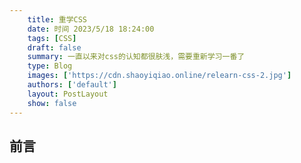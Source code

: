 ```yaml
---
    title: 重学CSS
    date: 时间 2023/5/18 18:24:00
    tags: [CSS]
    draft: false
    summary: 一直以来对css的认知都很肤浅，需要重新学习一番了
    type: Blog
    images: ['https://cdn.shaoyiqiao.online/relearn-css-2.jpg']
    authors: ['default']
    layout: PostLayout
    show: false
---
```


## 前言
